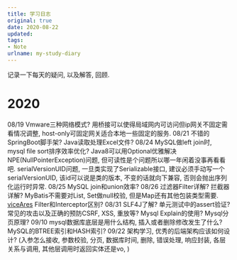```yaml
---
title: 学习日志
original: true
date: 2020-08-22
updated: 
tags: 
- Note
urlname: my-study-diary
---
```

记录一下每天的疑问, 以及解答, 回顾. 
<!--more-->
# 2020

08/19 Vmware三种网络模式? 用桥接可以使得局域网内可访问但ip网关不固定需看情况调整, host-only可固定网关适合本地一些固定的服务. 
08/21 不错的SpringBoot脚手架? Java读取处理Excel文件? 
08/24 MySQL做left join时, mysql file sort排序效率优化? Java8可以用Optional优雅解决NPE(NullPointerException)问题, 但可读性是个问题所以哪一年闲着没事再看看吧. serialVersionUID问题, 一旦类实现了Serializable接口, 建议必须手动写一个serialVersionUID, 该id可以说是类的版本, 不变的话就向下兼容, 否则会抛出序列化运行时异常. 
08/25 MySQL join和union效率? 
08/26 过滤器Filter详解? 拦截器详解? MyBatis不需要对List, Set做null校验, 但是Map还有其他包装类型需要. [viceAres](https://blog.csdn.net/viceAres/article/details/100549272) Filter和Interceptor区别?
08/31 SLF4J了解? 单元测试中的assert验证? 常见的攻击以及正确的预防CSRF, XSS, 重放等? Mysql Explain的使用? Mysql分页原理? 
09/10 mysql数据库底层是用什么结构, 插入或者删除修改发生了什么? MySQL的BTREE索引和HASH索引? 
09/22 架构学习, 优秀的后端架构应该如何设计? (入参怎么接收, 参数校验, 分页, 数据库时间, 删除, 错误处理, 响应封装, 各层关系与调用, 其他层调用时返回实体还是vo, )